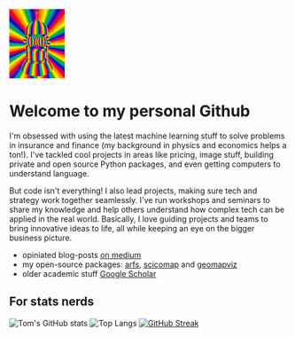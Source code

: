 <img src="./bender.gif" width="100" height="125">


# Welcome to my personal Github

I'm obsessed with using the latest machine learning stuff to solve problems in insurance and finance (my background in physics and economics helps a ton!).  I've tackled cool projects in areas like pricing, image stuff, building private and open source Python packages, and even getting computers to understand language.

But code isn't everything! I also lead projects, making sure tech and strategy work together seamlessly.  I've run workshops and seminars to share my knowledge and help others understand how complex tech can be applied in the real world.  Basically, I love guiding projects and teams to bring innovative ideas to life, all while keeping an eye on the bigger business picture.


 - opiniated blog-posts [on medium](https://medium.com/@bury-thomas)
 - my open-source packages: [arfs](https://arfs.readthedocs.io/en/latest/), [scicomap](https://scicomap.readthedocs.io/en/latest/) and [geomapviz](https://geomapviz.readthedocs.io/en/latest/)
 - older academic stuff [Google Scholar](https://scholar.google.be/citations?user=1fU1ZjIAAAAJ&hl=fr)

## For stats nerds
![Tom's GitHub stats](https://github-readme-stats.vercel.app/api?username=ThomasBury&show_icons=true&theme=radical)
![Top Langs](https://github-readme-stats.vercel.app/api/top-langs/?username=ThomasBury&theme=radical&hide=jupyter%20notebook,html&layout=compact)
[![GitHub Streak](https://streak-stats.demolab.com?user=ThomasBury&theme=radical&hide_border=true)](https://git.io/streak-stats)

